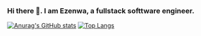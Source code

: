 ### Hi there 👋. I am Ezenwa, a fullstack softtware engineer.

[![Anurag's GitHub stats](https://github-readme-stats.vercel.app/api?username=ozone4real&count_private=true&show_icons=true&theme=radical)](https://github.com/anuraghazra/github-readme-stats)
[![Top Langs](https://github-readme-stats.vercel.app/api/top-langs/?username=ozone4real&langs_count=10&layout=compact&count_private=true&show_icons=true&theme=radical)](https://github.com/anuraghazra/github-readme-stats)
<!--
**ozone4real/ozone4real** is a ✨ _special_ ✨ repository because its `README.md` (this file) appears on your GitHub profile.

Here are some ideas to get you started:

- 🔭 I’m currently working on ...
- 🌱 I’m currently learning ...
- 👯 I’m looking to collaborate on ...
- 🤔 I’m looking for help with ...
- 💬 Ask me about ...
- 📫 How to reach me: ...
- 😄 Pronouns: ...
- ⚡ Fun fact: ...
-->
